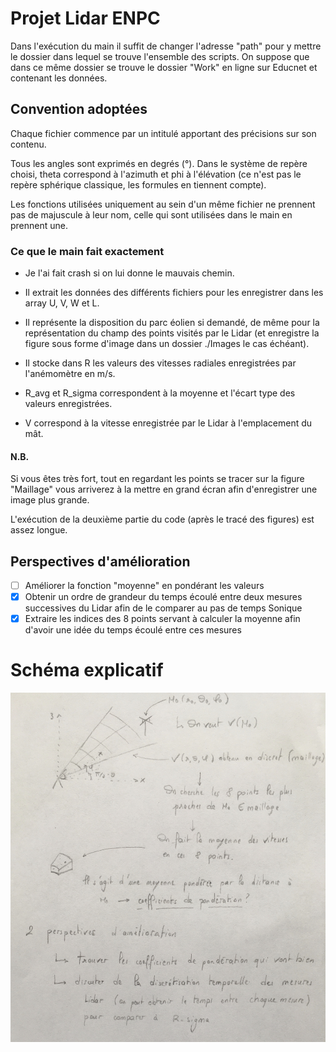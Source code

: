 # Projet Lidar ENPC


Dans l'exécution du main il suffit de changer l'adresse "path" pour y mettre le dossier dans lequel se trouve l'ensemble des scripts.
On suppose que dans ce même dossier se trouve le dossier "Work" en ligne sur Educnet et contenant les données.

## Convention adoptées

Chaque fichier commence par un intitulé apportant des précisions sur son contenu.

Tous les angles sont exprimés en degrés (°).
Dans le système de repère choisi, theta correspond à l'azimuth et phi à l'élévation (ce n'est pas le repère sphérique classique, les formules en tiennent compte).

Les fonctions utilisées uniquement au sein d'un même fichier ne prennent pas de majuscule à leur nom, celle qui sont utilisées dans le main en prennent une.

### Ce que le main fait exactement

- Je l'ai fait crash si on lui donne le mauvais chemin.
- Il extrait les données des différents fichiers pour les enregistrer dans les array U, V, W et L.
- Il représente la disposition du parc éolien si demandé, de même pour la représentation du champ des points visités par le Lidar (et enregistre la figure sous forme d'image dans un dossier ./Images le cas échéant).

- Il stocke dans R les valeurs des vitesses radiales enregistrées par l'anémomètre en m/s.
- R_avg et R_sigma correspondent à la moyenne et l'écart type des valeurs enregistrées.
- V correspond à la vitesse enregistrée par le Lidar à l'emplacement du mât.

#### N.B.

Si vous êtes très fort, tout en regardant les points se tracer sur la figure "Maillage" vous arriverez à la mettre en grand écran afin d'enregistrer une image plus grande.

L'exécution de la deuxième partie du code (après le tracé des figures) est assez longue.

## Perspectives d'amélioration

- [ ] Améliorer la fonction "moyenne" en pondérant les valeurs
- [x] Obtenir un ordre de grandeur du temps écoulé entre deux mesures successives du Lidar afin de le comparer au pas de temps Sonique
- [x] Extraire les indices des 8 points servant à calculer la moyenne afin d'avoir une idée du temps écoulé entre ces mesures

# Schéma explicatif

![alt text](https://github.com/aubin-tchoi/lidar/blob/master/Explication.jpg)
